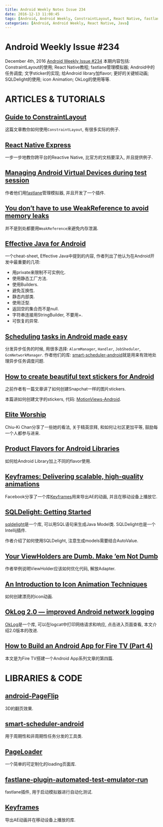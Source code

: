 ```yaml
---
title: Android Weekly Notes Issue 234
date: 2016-12-13 11:08:45
tags: [Android, Android Weekly, ConstraintLayout, React Native, fastlane, Effective Java, Sticker, Flavor, Animation, SQLDelight, OkLog]
categories: [Android, Android Weekly, React Native, Java]
---
```


# Android Weekly Issue #234
December 4th, 2016
[Android Weekly Issue #234](http://androidweekly.net/issues/issue-234)
本期内容包括: ConstraintLayout的使用; React Native教程; fastlane管理模拟器; Android中的任务调度; 文字sticker的实现; 给Android library加flavor; 更好的关键帧动画; SQLDelight的使用; icon Animation; OkLog的使用等等.

<!-- more -->

# ARTICLES & TUTORIALS
## [Guide to ConstraintLayout](https://medium.com/@loutry/guide-to-constraintlayout-407cd87bc013#.pdg54u72z)
这篇文章教你如何使用`ConstraintLayout`, 有很多实际的例子.

## [React Native Express](http://www.reactnativeexpress.com/)
一步一步地教你跨平台的Reactive Native, 比官方的文档要深入, 并且提供例子.

## [Managing Android Virtual Devices during test session](https://medium.com/azimolabs/managing-android-virtual-devices-during-test-session-98a403acffc2#.cu4nfhl6u)
作者他们用[fastlane](https://github.com/fastlane/fastlane)管理模拟器, 并且开发了一个插件.

## [You don’t have to use WeakReference to avoid memory leaks](https://medium.com/google-developer-experts/weakreference-in-android-dd1e66b9be9d#.vmxu20g30)
并不是到处都要用`WeakReference`来避免内存泄漏.

## [Effective Java for Android](https://medium.com/rocknnull/effective-java-for-android-cheatsheet-bf4e3433889a#.8t44xdb4t)
一个cheat-sheet, Effective Java中提到的内容, 作者列出了他认为在Android开发中最重要的几项:

- 用private来限制不可实例化.
- 使用静态工厂方法.
- 使用Builders.
- 避免互换性.
- 静态内部类.
- 使用泛型.
- 返回空的集合而不是null.
- 字符串连接用StringBuilder, 不要用+.
- 可恢复的异常.

## [Scheduling tasks in Android made easy](https://blog.hypertrack.io/2016/12/01/scheduling-tasks-in-android-made-easy/)
分发异步任务的时候, 用很多选择: `AlarmManager`, `Handler`, `JobSheduler`, `GcmNetworkManager`. 作者他们的库: [smart-scheduler-android](https://github.com/hypertrack/smart-scheduler-android)就是用来有效地处理异步任务调度问题.

## [How to create beautiful text stickers for Android](https://medium.com/uptech-team/how-to-create-beautiful-text-stickers-for-android-10eeea0cee09#.11x8ar94q)
之前作者有一篇文章讲了如何创建Snapchat一样的图片stickers.

本篇讲如何创建文字的stickers, 代码: [MotionViews-Android](https://github.com/uptechteam/MotionViews-Android).

## [Elite Worship](http://blog.sqisland.com/2016/12/elite-worship.html)
Chiu-Ki Chan分享了一些她的看法, 关于精英崇拜, 和如何让社区更加平等, 鼓励每一个人都参与进来.

## [Product Flavors for Android Libraries](https://medium.com/@sahildave/product-flavors-for-android-library-d3b2d240fca2#.ravhhk30a)
如何给Android Library加上不同的flavor使用.

## [Keyframes: Delivering scalable, high-quality animations](https://code.facebook.com/posts/354469174916519)
Facebook分享了一个库[Keyframes](https://github.com/facebookincubator/Keyframes)用来导出AE的动画, 并且在移动设备上播放它.

## [SQLDelight: Getting Started](https://medium.com/@tonyowen/sqldelight-getting-started-67054fe51306#.rske25ore)
[sqldelight](https://github.com/square/sqldelight)是一个库, 可以用SQL语句来生成Java Model类.
SQLDelight也是一个Intellij插件.

作者介绍了如何使用SQLDelight, 注意生成models需要结合AutoValue.

## [Your ViewHolders are Dumb. Make ’em Not Dumb](https://medium.com/@jonfhancock/your-viewholders-are-dumb-make-em-not-dumb-82e6f73f630c#.auaur0y3r)
作者举例说明ViewHolder应该如何优化代码, 解放Adapter.


## [An Introduction to Icon Animation Techniques](http://www.androiddesignpatterns.com/2016/11/introduction-to-icon-animation-techniques.html)
如何创建漂亮的icon动画.

## [OkLog 2.0 — improved Android network logging](https://medium.com/@simonpercic/oklog-2-0-improved-android-network-logging-a72b2ffe4c66#.6h8w44eh8)
[OkLog](https://github.com/simonpercic/OkLog)是一个库, 可以在logcat中打印网络请求和响应, 点击进入页面查看, 本文介绍2.0版本的改进.

## [How to Build an Android App for Fire TV (Part 4)](https://medium.com/amazon-appstore/developing-for-the-living-room-how-to-build-an-android-app-for-fire-tv-part-4-cbe572a6f1e6#.zfg39casg)
本文是为Fire TV搭建一个Android App系列文章的第四篇.

# LIBRARIES & CODE
## [android-PageFlip](https://github.com/eschao/android-PageFlip)
3D的翻页效果.

## [smart-scheduler-android](https://github.com/hypertrack/smart-scheduler-android)
用于周期性和非周期性任务分发的工具类.

## [PageLoader](https://github.com/arieridwan8/pageloader)
一个简单的可定制化的loading页面库.

## [fastlane-plugin-automated-test-emulator-run](https://github.com/AzimoLabs/fastlane-plugin-automated-test-emulator-run)
fastlane插件, 用于启动模拟器进行自动化测试.

## [Keyframes](https://github.com/facebookincubator/Keyframes)
导出AE动画并在移动设备上播放的库.